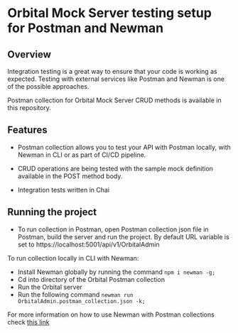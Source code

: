 # Orbital Mock Server testing setup for Postman and Newman

## Overview

Integration testing is a great way to ensure that your code is working as expected. Testing with external services like Postman and Newman is one of the possible approaches.

Postman collection for Orbital Mock Server CRUD methods is available in this repository.


## Features

- Postman collection allows you to test your API with Postman locally, with Newman in CLI or as part of CI/CD pipeline.

- CRUD operations are being tested with the sample mock definition available in the POST method body.

- Integration tests written in Chai


## Running the project

- To run collection in Postman, open Postman collection json file in Postman, build the server and run the project. By default URL variable is set to https://localhost:5001/api/v1/OrbitalAdmin

To run collection locally in CLI with Newman:
- Install Newman globally by running the command ````npm i newman -g;````
- Cd into directory of the Orbital Postman collection
- Run the Orbital server
- Run the following command ````newman run OrbitalAdmin.postman_collection.json -k;````

For more information on how to use Newman with Postman collections check [this link](https://learning.postman.com/docs/running-collections/using-newman-cli/command-line-integration-with-newman/#:~:text=Newman%20is%20a%20command%2Dline,integration%20servers%20and%20build%20systems.)